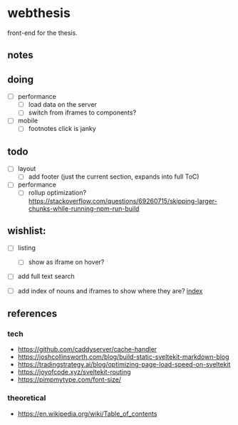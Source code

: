 # webthesis

front-end for the thesis.

## notes

## doing

- [ ] performance
  - [ ] load data on the server
  - [ ] switch from iframes to components?
- [ ] mobile
  - [ ] footnotes click is janky

## todo

- [ ] layout
  - [ ] add footer (just the current section, expands into full ToC)
- [ ] performance
  - [ ] rollup optimization? https://stackoverflow.com/questions/69260715/skipping-larger-chunks-while-running-npm-run-build

## wishlist:
  - [ ] listing
    - [ ] show as iframe on hover?
  - [ ] add full text search
  - [ ] add index of nouns and iframes to show where they are? [index](https://en.wikipedia.org/wiki/Index_(publishing))


## references

### tech

- https://github.com/caddyserver/cache-handler
- https://joshcollinsworth.com/blog/build-static-sveltekit-markdown-blog
- https://tradingstrategy.ai/blog/optimizing-page-load-speed-on-sveltekit
- https://joyofcode.xyz/sveltekit-routing
- https://pimpmytype.com/font-size/

### theoretical

- https://en.wikipedia.org/wiki/Table_of_contents
